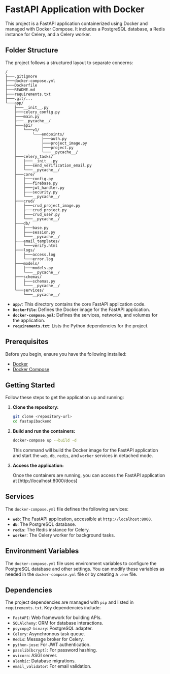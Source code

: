 # FastAPI Application with Docker

This project is a FastAPI application containerized using Docker and managed with Docker Compose. It includes a PostgreSQL database, a Redis instance for Celery, and a Celery worker.

## Folder Structure

The project follows a structured layout to separate concerns:

```
/
├───.gitignore
├───docker-compose.yml
├───Dockerfile
├───README.md
├───requirements.txt
├───.git/...
└───app/
    ├───__init__.py
    ├───celery_config.py
    ├───main.py
    ├───__pycache__/
    ├───api/
    │   └───v1/
    │       └───endpoints/
    │           ├───auth.py
    │           ├───project_image.py
    │           ├───project.py
    │           └───__pycache__/
    ├───celery_tasks/
    │   ├───__init__.py
    │   ├───send_verification_email.py
    │   └───__pycache__/
    ├───core/
    │   ├───config.py
    │   ├───firebase.py
    │   ├───jwt_handler.py
    │   ├───security.py
    │   └───__pycache__/
    ├───crud/
    │   ├───crud_project_image.py
    │   ├───crud_project.py
    │   ├───crud_user.py
    │   └───__pycache__/
    ├───db/
    │   ├───base.py
    │   ├───session.py
    │   └───__pycache__/
    ├───email_templates/
    │   └───verify.html
    ├───logs/
    │   ├───access.log
    │   └───error.log
    ├───models/
    │   ├───models.py
    │   └───__pycache__/
    ├───schemas/
    │   ├───schemas.py
    │   └───__pycache__/
    └───services/
        └───__pycache__/
```

- **`app/`**: This directory contains the core FastAPI application code.
- **`Dockerfile`**: Defines the Docker image for the FastAPI application.
- **`docker-compose.yml`**: Defines the services, networks, and volumes for the application.
- **`requirements.txt`**: Lists the Python dependencies for the project.

## Prerequisites

Before you begin, ensure you have the following installed:

- [Docker](https://docs.docker.com/get-docker/)
- [Docker Compose](https://docs.docker.com/compose/install/)

## Getting Started

Follow these steps to get the application up and running:

1. **Clone the repository:**

   ```bash
   git clone <repository-url>
   cd fastapibackend
   ```

2. **Build and run the containers:**

   ```bash
   docker-compose up --build -d
   ```

   This command will build the Docker image for the FastAPI application and start the `web`, `db`, `redis`, and `worker` services in detached mode.

3. **Access the application:**

   Once the containers are running, you can access the FastAPI application at [http://localhost:8000/docs]
## Services

The `docker-compose.yml` file defines the following services:

- **`web`**: The FastAPI application, accessible at `http://localhost:8000`.
- **`db`**: The PostgreSQL database.
- **`redis`**: The Redis instance for Celery.
- **`worker`**: The Celery worker for background tasks.

## Environment Variables

The `docker-compose.yml` file uses environment variables to configure the PostgreSQL database and other settings. You can modify these variables as needed in the `docker-compose.yml` file or by creating a `.env` file.

## Dependencies

The project dependencies are managed with `pip` and listed in `requirements.txt`. Key dependencies include:

- `FastAPI`: Web framework for building APIs.
- `SQLAlchemy`: ORM for database interactions.
- `psycopg2-binary`: PostgreSQL adapter.
- `Celery`: Asynchronous task queue.
- `Redis`: Message broker for Celery.
- `python-jose`: For JWT authentication.
- `passlib[bcrypt]`: For password hashing.
- `uvicorn`: ASGI server.
- `alembic`: Database migrations.
- `email_validator`: For email validation.
